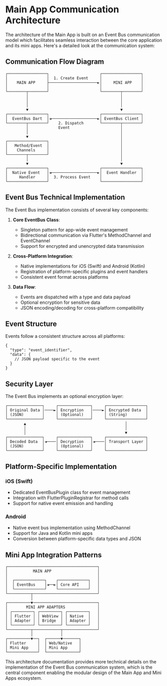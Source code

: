 # Main App Communication Architecture

The architecture of the Main App is built on an Event Bus communication model which facilitates seamless interaction between the core application and its mini apps. Here's a detailed look at the communication system:

## Communication Flow Diagram

```
┌─────────────────┐                      ┌─────────────────┐
│                 │  1. Create Event     │                 │
│    MAIN APP     ├─────────────────────►│     MINI APP    │
│                 │                      │                 │
└────────┬────────┘                      └────────┬────────┘
         │                                        │
         │                                        │
         │                                        │
         ▼                                        ▼
┌─────────────────┐                      ┌─────────────────┐
│  EventBus Dart  │◄────────────────────►│ EventBus Client │
└────────┬────────┘    2. Dispatch       └────────┬────────┘
         │             Event                      │
         │                                        │
         ▼                                        │
┌─────────────────┐                               │
│   Method/Event  │                               │
│    Channels     │                               │
└────────┬────────┘                               │
         │                                        │
         ▼                                        ▼
┌─────────────────┐                      ┌─────────────────┐
│  Native Event   │◄────────────────────►│  Event Handler  │
│     Handler     │  3. Process Event    │                 │
└─────────────────┘                      └─────────────────┘
```

## Event Bus Technical Implementation

The Event Bus implementation consists of several key components:

1. **Core EventBus Class**:
    - Singleton pattern for app-wide event management
    - Bidirectional communication via Flutter's MethodChannel and EventChannel
    - Support for encrypted and unencrypted data transmission

2. **Cross-Platform Integration**:
    - Native implementations for iOS (Swift) and Android (Kotlin)
    - Registration of platform-specific plugins and event handlers
    - Consistent event format across platforms

3. **Data Flow**:
    - Events are dispatched with a type and data payload
    - Optional encryption for sensitive data
    - JSON encoding/decoding for cross-platform compatibility

## Event Structure

Events follow a consistent structure across all platforms:

```
{
  "type": "event_identifier",
  "data": { 
    // JSON payload specific to the event
  }
}
```

## Security Layer

The Event Bus implements an optional encryption layer:

```
┌───────────────┐     ┌──────────────┐     ┌─────────────────┐
│ Original Data │────►│ Encryption   │────►│ Encrypted Data  │
│ (JSON)        │     │ (Optional)   │     │ (String)        │
└───────────────┘     └──────────────┘     └─────────────────┘
        ▲                                           │
        │                                           │
        │                                           ▼
┌───────────────┐     ┌──────────────┐     ┌─────────────────┐
│ Decoded Data  │◄────│ Decryption   │◄────│ Transport Layer │
│ (JSON)        │     │ (Optional)   │     │                 │
└───────────────┘     └──────────────┘     └─────────────────┘
```

## Platform-Specific Implementation

### iOS (Swift)
- Dedicated EventBusPlugin class for event management
- Integration with FlutterPluginRegistrar for method calls
- Support for native event emission and handling

### Android
- Native event bus implementation using MethodChannel
- Support for Java and Kotlin mini apps
- Conversion between platform-specific data types and JSON

## Mini App Integration Patterns

```
┌───────────────────────────────────────┐
│           MAIN APP                    │
│                                       │
│  ┌─────────────┐    ┌─────────────┐   │
│  │ EventBus    │◄──►│ Core API    │   │
│  └─────────────┘    └─────────────┘   │
└──────────┬────────────────────────────┘
           │
┌──────────▼────────────────────────────┐
│        MINI APP ADAPTERS              │
│ ┌─────────┐ ┌─────────┐ ┌─────────┐   │
│ │ Flutter │ │ WebView │ │ Native  │   │
│ │ Adapter │ │ Bridge  │ │ Adapter │   │
│ └─────────┘ └─────────┘ └─────────┘   │
└──────────┬────────────┬───────────────┘
           │            │
┌──────────▼──┐  ┌──────▼───────┐
│ Flutter     │  │ Web/Native   │
│ Mini App    │  │ Mini App     │
└─────────────┘  └──────────────┘
```

This architecture documentation provides more technical details on the implementation of the Event Bus communication system, which is the central component enabling the modular design of the Main App and Mini Apps ecosystem.
